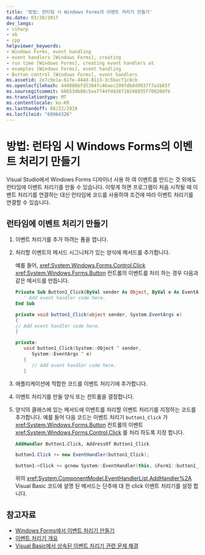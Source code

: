 ```yaml
---
title: '방법: 런타임 시 Windows Forms의 이벤트 처리기 만들기'
ms.date: 03/30/2017
dev_langs:
- csharp
- vb
- cpp
helpviewer_keywords:
- Windows Forms, event handling
- event handlers [Windows Forms], creating
- run time [Windows Forms], creating event handlers at
- examples [Windows Forms], event handling
- Button control [Windows Forms], event handlers
ms.assetid: 2e7c9e1a-61fe-444d-8113-3c5bacf1c8cb
ms.openlocfilehash: 440086bfd5384fc46aec2997dbdd9937f7a1b65f
ms.sourcegitcommit: 68653db98c5ea7744fd438710248935f70020dfb
ms.translationtype: MT
ms.contentlocale: ko-KR
ms.lasthandoff: 08/22/2019
ms.locfileid: "69964326"
---
```

# <a name="how-to-create-event-handlers-at-run-time-for-windows-forms"></a>방법: 런타임 시 Windows Forms의 이벤트 처리기 만들기

Visual Studio에서 Windows Forms 디자이너 사용 하 여 이벤트를 만드는 것 외에도 런타임에 이벤트 처리기를 만들 수 있습니다. 이렇게 하면 프로그램이 처음 시작될 때 이벤트 처리기를 연결하는 대신 런타임에 코드를 사용하여 조건에 따라 이벤트 처리기를 연결할 수 있습니다.

## <a name="create-an-event-handler-at-run-time"></a>런타임에 이벤트 처리기 만들기

1. 이벤트 처리기를 추가 하려는 폼을 엽니다.

2. 처리할 이벤트의 메서드 시그니처가 있는 양식에 메서드를 추가합니다.

     예를 들어, <xref:System.Windows.Forms.Control.Click> <xref:System.Windows.Forms.Button> 컨트롤의 이벤트를 처리 하는 경우 다음과 같은 메서드를 만듭니다.

    ```vb
    Private Sub Button1_Click(ByVal sender As Object, ByVal e As EventArgs)
       ' Add event handler code here.
    End Sub
    ```

    ```csharp
    private void button1_Click(object sender, System.EventArgs e)
    {
    // Add event handler code here.
    }
    ```

    ```cpp
    private:
       void button1_Click(System::Object ^ sender,
          System::EventArgs ^ e)
       {
          // Add event handler code here.
       }
    ```

3. 애플리케이션에 적합한 코드를 이벤트 처리기에 추가합니다.

4. 이벤트 처리기를 만들 양식 또는 컨트롤을 결정합니다.

5. 양식의 클래스에 있는 메서드에 이벤트를 처리할 이벤트 처리기를 지정하는 코드를 추가합니다. 예를 들어 다음 코드는 이벤트 처리기 `button1_Click` 가 <xref:System.Windows.Forms.Button> 컨트롤의 이벤트 <xref:System.Windows.Forms.Control.Click> 를 처리 하도록 지정 합니다.

    ```vb
    AddHandler Button1.Click, AddressOf Button1_Click
    ```

    ```csharp
    button1.Click += new EventHandler(button1_Click);
    ```

    ```cpp
    button1->Click += gcnew System::EventHandler(this, &Form1::button1_Click);
    ```

     위의 <xref:System.ComponentModel.EventHandlerList.AddHandler%2A> Visual Basic 코드에 설명 된 메서드는 단추에 대 한 click 이벤트 처리기를 설정 합니다.

## <a name="see-also"></a>참고자료

- [Windows Forms에서 이벤트 처리기 만들기](creating-event-handlers-in-windows-forms.md)
- [이벤트 처리기 개요](event-handlers-overview-windows-forms.md)
- [Visual Basic에서 상속된 이벤트 처리기 관련 문제 해결](../../visual-basic/programming-guide/language-features/events/troubleshooting-inherited-event-handlers.md)
